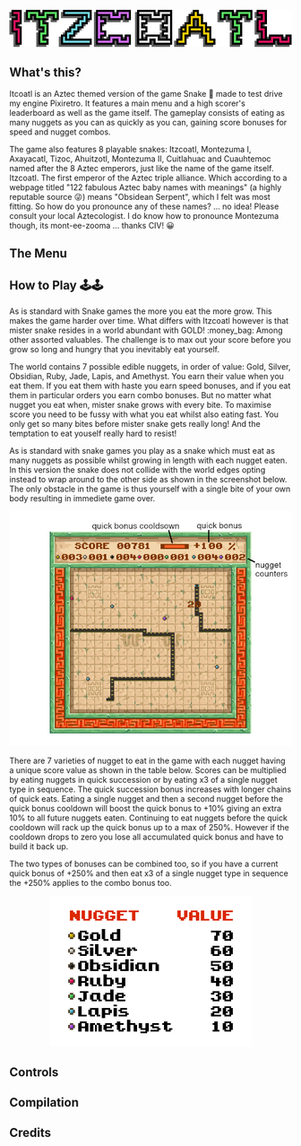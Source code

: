 
<p align="center">
  <img src="img/itzcoatl_title.png" alt="itzcoatl_title"/>
</p>

## What's this?

Itcoatl is an Aztec themed version of the game Snake :snake: made to test drive my engine Pixiretro. It features a main menu and a high scorer's leaderboard as well as the game itself. The gameplay consists of eating as many nuggets as you can as quickly as you can, gaining score bonuses for speed and nugget combos.

The game also features 8 playable snakes: Itzcoatl, Montezuma I, Axayacatl, Tizoc, Ahuitzotl, Montezuma II, Cuitlahuac and Cuauhtemoc named after the 8 Aztec emperors, just like the name of the game itself. Itzcoatl. The first emperor of the Aztec triple alliance. Which according to a webpage titled "122 fabulous Aztec baby names with meanings" (a highly reputable source :stuck_out_tongue_winking_eye:) means "Obsidean Serpent", which I felt was most fitting. So how do you pronounce any of these names? ... no idea! Please consult your local Aztecologist. I do know how to pronounce Montezuma though, its mont-ee-zooma ... thanks CIV! :grinning:

## The Menu

## How to Play 🕹️:joystick:

As is standard with Snake games the more you eat the more grow. This makes the game harder over time. What differs with Itzcoatl however is that mister snake resides in a world abundant with GOLD! :money_bag: Among other assorted valuables. The challenge is to max out your score before you grow so long and hungry that you inevitably eat yourself. 

The world contains 7 possible edible nuggets, in order of value: Gold, Silver, Obsidian, Ruby, Jade, Lapis, and Amethyst. You earn their value when you eat them. If you eat them with haste you earn speed bonuses, and if you eat them in particular orders you earn combo bonuses. But no matter what nugget you eat when, mister snake grows with every bite. To maximise score you need to be fussy with what you eat whilst also eating fast. You only get so many bites before mister snake gets really long! And the temptation to eat youself really hard to resist!


As is standard with snake games you play as a snake which must eat as many nuggets as possible whilst growing in length with each nugget eaten. In this version the snake does not collide with the world edges opting instead to wrap around to the other side as shown in the screenshot below. The only obstacle in the game is thus yourself with a single bite of your own body resulting in immediete game over.

<p align="center">
  <img src="img/game_shot.png" alt="gameplay_screenshot"/>
</p>

There are 7 varieties of nugget to eat in the game with each nugget having a unique score value as shown in the table below. Scores can be multiplied by eating nuggets in quick succession or by eating x3 of a single nugget type in sequence. The quick succession bonus increases with longer chains of quick eats. Eating a single nugget and then a second nugget before the quick bonus cooldown will boost the quick bonus to +10% giving an extra 10% to all future nuggets eaten. Continuing to eat nuggets before the quick cooldown will rack up the quick bonus up to a max of 250%. However if the cooldown drops to zero you lose all accumulated quick bonus and have to build it back up.

The two types of bonuses can be combined too, so if you have a current quick bonus of +250% and then eat x3 of a single nugget type in sequence the +250% applies to the combo bonus too.

<p align="center">
  <img src="img/nuggets.png" alt="nugget_value_table"/>
</p>

## Controls

## Compilation

## Credits
